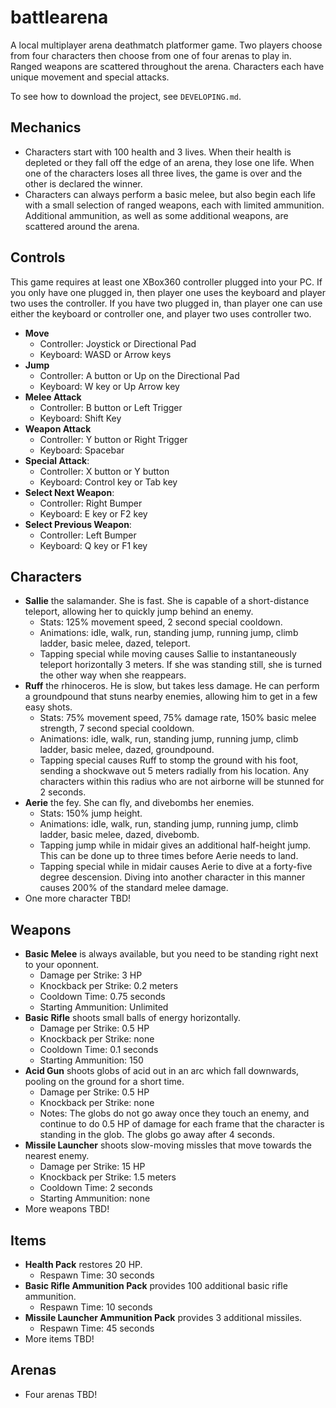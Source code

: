 # battlearena

A local multiplayer arena deathmatch platformer game. Two players choose from four characters then choose from one of four arenas to play in. Ranged weapons are scattered throughout the arena. Characters each have unique movement and special attacks.

To see how to download the project, see `DEVELOPING.md`.

## Mechanics

 * Characters start with 100 health and 3 lives. When their health is depleted or they fall off the edge of an arena, they lose one life. When one of the characters loses all three lives, the game is over and the other is declared the winner.
 * Characters can always perform a basic melee, but also begin each life with a small selection of ranged weapons, each with limited ammunition. Additional ammunition, as well as some additional weapons, are scattered around the arena.

## Controls

This game requires at least one XBox360 controller plugged into your PC. If you only have one plugged in, then player one uses the keyboard and player two uses the controller. If you have two plugged in, than player one can use either the keyboard or controller one, and player two uses controller two.

 * **Move**
    * Controller: Joystick or Directional Pad
    * Keyboard: WASD or Arrow keys
 * **Jump**
    * Controller: A button or Up on the Directional Pad
	* Keyboard: W key or Up Arrow key
 * **Melee Attack**
    * Controller: B button or Left Trigger
    * Keyboard: Shift Key
 * **Weapon Attack**
    * Controller: Y button or Right Trigger
    * Keyboard: Spacebar
 * **Special Attack**:
    * Controller: X button or Y button
    * Keyboard: Control key or Tab key
 * **Select Next Weapon**:
    * Controller: Right Bumper
    * Keyboard: E key or F2 key
 * **Select Previous Weapon**:
    * Controller: Left Bumper
    * Keyboard: Q key or F1 key

## Characters

 * **Sallie** the salamander. She is fast. She is capable of a short-distance teleport, allowing her to quickly jump behind an enemy.
    * Stats: 125% movement speed, 2 second special cooldown.
    * Animations: idle, walk, run, standing jump, running jump, climb ladder, basic melee, dazed, teleport.
    * Tapping special while moving causes Sallie to instantaneously teleport horizontally 3 meters. If she was standing still, she is turned the other way when she reappears.
 * **Ruff** the rhinoceros. He is slow, but takes less damage. He can perform a groundpound that stuns nearby enemies, allowing him to get in a few easy shots.
    * Stats: 75% movement speed, 75% damage rate, 150% basic melee strength, 7 second special cooldown.
    * Animations: idle, walk, run, standing jump, running jump, climb ladder, basic melee, dazed, groundpound.
    * Tapping special causes Ruff to stomp the ground with his foot, sending a shockwave out 5 meters radially from his location. Any characters within this radius who are not airborne will be stunned for 2 seconds.
 * **Aerie** the fey. She can fly, and divebombs her enemies.
    * Stats: 150% jump height.
    * Animations: idle, walk, run, standing jump, running jump, climb ladder, basic melee, dazed, divebomb.
    * Tapping jump while in midair gives an additional half-height jump. This can be done up to three times before Aerie needs to land.
    * Tapping special while in midair causes Aerie to dive at a forty-five degree descension. Diving into another character in this manner causes 200% of the standard melee damage.
 * One more character TBD!

## Weapons

 * **Basic Melee** is always available, but you need to be standing right next to your oponnent.
    * Damage per Strike: 3 HP
    * Knockback per Strike: 0.2 meters
    * Cooldown Time: 0.75 seconds
    * Starting Ammunition: Unlimited
 * **Basic Rifle** shoots small balls of energy horizontally.
    * Damage per Strike: 0.5 HP
    * Knockback per Strike: none
    * Cooldown Time: 0.1 seconds
    * Starting Ammunition: 150
 * **Acid Gun** shoots globs of acid out in an arc which fall downwards, pooling on the ground for a short time.
    * Damage per Strike: 0.5 HP
    * Knockback per Strike: none
    * Notes: The globs do not go away once they touch an enemy, and continue to do 0.5 HP of damage for each frame that the character is standing in the glob. The globs go away after 4 seconds.
 * **Missile Launcher** shoots slow-moving missles that move towards the nearest enemy.
    * Damage per Strike: 15 HP
    * Knockback per Strike: 1.5 meters
    * Cooldown Time: 2 seconds
    * Starting Ammunition: none
 * More weapons TBD!

## Items

 * **Health Pack** restores 20 HP.
    * Respawn Time: 30 seconds
 * **Basic Rifle Ammunition Pack** provides 100 additional basic rifle ammunition.
    * Respawn Time: 10 seconds
 * **Missile Launcher Ammunition Pack** provides 3 additional missiles.
    * Respawn Time: 45 seconds
 * More items TBD!

## Arenas

 * Four arenas TBD!